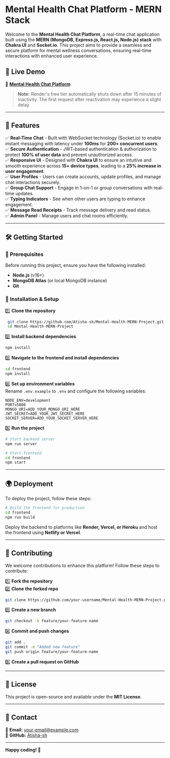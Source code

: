 # Mental Health Chat Platform - MERN Stack

Welcome to the **Mental Health Chat Platform**, a real-time chat application built using the **MERN (MongoDB, Express.js, React.js, Node.js) stack** with **Chakra UI** and **Socket.io**. This project aims to provide a seamless and secure platform for mental wellness conversations, ensuring real-time interactions with enhanced user experience.

## 🚀 Live Demo
🔗 **[Mental Health Chat Platform](https://mental-health-afkm.onrender.com/)**

> **Note:** Render's free tier automatically shuts down after 15 minutes of inactivity. The first request after reactivation may experience a slight delay.

---

## 📌 Features

✅ **Real-Time Chat** - Built with WebSocket technology (Socket.io) to enable instant messaging with latency under **100ms** for **200+ concurrent users**.  
✅ **Secure Authentication** - JWT-based authentication & authorization to protect **100% of user data** and prevent unauthorized access.  
✅ **Responsive UI** - Designed with **Chakra UI** to ensure an intuitive and smooth experience across **15+ device types**, leading to a **25% increase in user engagement**.  
✅ **User Profiles** - Users can create accounts, update profiles, and manage chat interactions securely.  
✅ **Group Chat Support** - Engage in 1-on-1 or group conversations with real-time updates.  
✅ **Typing Indicators** - See when other users are typing to enhance engagement.  
✅ **Message Read Receipts** - Track message delivery and read status.  
✅ **Admin Panel** - Manage users and chat rooms efficiently.  

---

## 🛠️ Getting Started

### 📌 Prerequisites

Before running this project, ensure you have the following installed:
- **Node.js** (v16+)
- **MongoDB Atlas** (or local MongoDB instance)
- **Git**

### 📌 Installation & Setup

1️⃣ **Clone the repository**
```sh
 git clone https://github.com/Atisha-sh/Mental-Health-MERN-Project.git
 cd Mental-Health-MERN-Project
```

2️⃣ **Install backend dependencies**
```sh
npm install
```

3️⃣ **Navigate to the frontend and install dependencies**
```sh
cd frontend
npm install
```

4️⃣ **Set up environment variables**  
Rename `.env.example` to `.env` and configure the following variables:
```env
NODE_ENV=development
PORT=5000
MONGO_URI=ADD_YOUR_MONGO_URI_HERE
JWT_SECRET=ADD_YOUR_JWT_SECRET_HERE
SOCKET_SERVER=ADD_YOUR_SOCKET_SERVER_HERE
```

5️⃣ **Run the project**
```sh
# Start backend server
npm run server

# Start frontend
cd frontend
npm start
```

---

## 🌍 Deployment

To deploy the project, follow these steps:
```sh
# Build the frontend for production
cd frontend
npm run build
```

Deploy the backend to platforms like **Render, Vercel, or Heroku** and host the frontend using **Netlify or Vercel**.

---

## 👥 Contributing

We welcome contributions to enhance this platform! Follow these steps to contribute:

1️⃣ **Fork the repository**  
2️⃣ **Clone the forked repo**
```sh
git clone https://github.com/your-username/Mental-Health-MERN-Project.git
```
3️⃣ **Create a new branch**
```sh
git checkout -b feature/your-feature-name
```
4️⃣ **Commit and push changes**
```sh
git add .
git commit -m "Added new feature"
git push origin feature/your-feature-name
```
5️⃣ **Create a pull request on GitHub**

---

## 📝 License
This project is open-source and available under the **MIT License**.

---

## 📩 Contact
📧 **Email:** your-email@example.com  
🔗 **GitHub:** [Atisha-sh](https://github.com/Atisha-sh)  

---

**Happy coding! 🚀**
